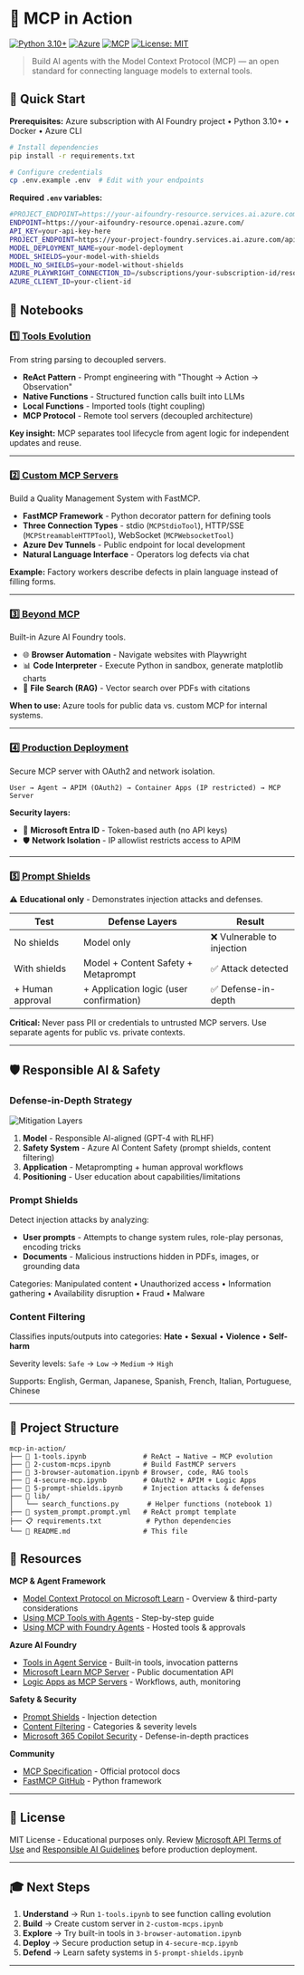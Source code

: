 # 🤖 MCP in Action

[![Python 3.10+](https://img.shields.io/badge/python-3.10+-blue.svg)](https://www.python.org/downloads/)
[![Azure](https://img.shields.io/badge/azure-AI%20Foundry-0078D4.svg)](https://azure.microsoft.com/products/ai-foundry)
[![MCP](https://img.shields.io/badge/MCP-protocol-green.svg)](https://spec.modelcontextprotocol.io/)
[![License: MIT](https://img.shields.io/badge/License-MIT-yellow.svg)](https://opensource.org/licenses/MIT)

> Build AI agents with the Model Context Protocol (MCP) — an open standard for connecting language models to external tools.

## 🚀 Quick Start

**Prerequisites:** Azure subscription with AI Foundry project • Python 3.10+ • Docker • Azure CLI

```bash
# Install dependencies
pip install -r requirements.txt

# Configure credentials
cp .env.example .env  # Edit with your endpoints
```

**Required `.env` variables:**
```bash
#PROJECT_ENDPOINT=https://your-aifoundry-resource.services.ai.azure.com/api/projects/your-project
ENDPOINT=https://your-aifoundry-resource.openai.azure.com/
API_KEY=your-api-key-here
PROJECT_ENDPOINT=https://your-project-foundry.services.ai.azure.com/api/projects/your-project
MODEL_DEPLOYMENT_NAME=your-model-deployment
MODEL_SHIELDS=your-model-with-shields
MODEL_NO_SHIELDS=your-model-without-shields
AZURE_PLAYWRIGHT_CONNECTION_ID=/subscriptions/your-subscription-id/resourceGroups/your-resource-group/providers/Microsoft.CognitiveServices/accounts/your-account/projects/your-project/connections/browser
AZURE_CLIENT_ID=your-client-id
```

## 📖 Notebooks

### [1️⃣ Tools Evolution](./1-tools.ipynb)
From string parsing to decoupled servers.

- **ReAct Pattern** - Prompt engineering with "Thought → Action → Observation"
- **Native Functions** - Structured function calls built into LLMs
- **Local Functions** - Imported tools (tight coupling)
- **MCP Protocol** - Remote tool servers (decoupled architecture)

**Key insight:** MCP separates tool lifecycle from agent logic for independent updates and reuse.

---

### [2️⃣ Custom MCP Servers](./2-custom-mcps.ipynb)
Build a Quality Management System with FastMCP.

- **FastMCP Framework** - Python decorator pattern for defining tools
- **Three Connection Types** - stdio (`MCPStdioTool`), HTTP/SSE (`MCPStreamableHTTPTool`), WebSocket (`MCPWebsocketTool`)
- **Azure Dev Tunnels** - Public endpoint for local development
- **Natural Language Interface** - Operators log defects via chat

**Example:** Factory workers describe defects in plain language instead of filling forms.

---

### [3️⃣ Beyond MCP](./3-browser-automation.ipynb)
Built-in Azure AI Foundry tools.

- 🌐 **Browser Automation** - Navigate websites with Playwright
- 📊 **Code Interpreter** - Execute Python in sandbox, generate matplotlib charts
- 📄 **File Search (RAG)** - Vector search over PDFs with citations

**When to use:** Azure tools for public data vs. custom MCP for internal systems.

---

### [4️⃣ Production Deployment](./4-secure-mcp.ipynb)
Secure MCP server with OAuth2 and network isolation.

```
User → Agent → APIM (OAuth2) → Container Apps (IP restricted) → MCP Server
```

**Security layers:**
- 🔐 **Microsoft Entra ID** - Token-based auth (no API keys)
- 🛡️ **Network Isolation** - IP allowlist restricts access to APIM

---

### [5️⃣ Prompt Shields](./5-prompt-shields.ipynb)
⚠️ **Educational only** - Demonstrates injection attacks and defenses.

| Test | Defense Layers | Result |
|------|----------------|--------|
| No shields | Model only | ❌ Vulnerable to injection |
| With shields | Model + Content Safety + Metaprompt | ✅ Attack detected |
| + Human approval | + Application logic (user confirmation) | ✅ Defense-in-depth |

**Critical:** Never pass PII or credentials to untrusted MCP servers. Use separate agents for public vs. private contexts.

---

## 🛡️ Responsible AI & Safety

### Defense-in-Depth Strategy

![Mitigation Layers](https://learn.microsoft.com/en-us/azure/ai-foundry/responsible-ai/openai/media/mitigation-layers.png)

1. **Model** - Responsible AI-aligned (GPT-4 with RLHF)
2. **Safety System** - Azure AI Content Safety (prompt shields, content filtering)
3. **Application** - Metaprompting + human approval workflows
4. **Positioning** - User education about capabilities/limitations

### Prompt Shields

Detect injection attacks by analyzing:
- **User prompts** - Attempts to change system rules, role-play personas, encoding tricks
- **Documents** - Malicious instructions hidden in PDFs, images, or grounding data

Categories: Manipulated content • Unauthorized access • Information gathering • Availability disruption • Fraud • Malware

### Content Filtering

Classifies inputs/outputs into categories: **Hate** • **Sexual** • **Violence** • **Self-harm**

Severity levels: `Safe` → `Low` → `Medium` → `High`

Supports: English, German, Japanese, Spanish, French, Italian, Portuguese, Chinese

---

## 📁 Project Structure

```
mcp-in-action/
├── 📓 1-tools.ipynb              # ReAct → Native → MCP evolution
├── 📓 2-custom-mcps.ipynb        # Build FastMCP servers
├── 📓 3-browser-automation.ipynb # Browser, code, RAG tools
├── 📓 4-secure-mcp.ipynb         # OAuth2 + APIM + Logic Apps
├── 📓 5-prompt-shields.ipynb     # Injection attacks & defenses
├── 📂 lib/
│   └── search_functions.py       # Helper functions (notebook 1)
├── 📝 system_prompt.prompt.yml   # ReAct prompt template
├── 📋 requirements.txt           # Python dependencies
└── 📖 README.md                  # This file
```

## 🔗 Resources

**MCP & Agent Framework**
- [Model Context Protocol on Microsoft Learn](https://learn.microsoft.com/agent-framework/user-guide/model-context-protocol/) - Overview & third-party considerations
- [Using MCP Tools with Agents](https://learn.microsoft.com/agent-framework/user-guide/model-context-protocol/using-mcp-tools) - Step-by-step guide
- [Using MCP with Foundry Agents](https://learn.microsoft.com/agent-framework/user-guide/model-context-protocol/using-mcp-with-foundry-agents) - Hosted tools & approvals

**Azure AI Foundry**
- [Tools in Agent Service](https://learn.microsoft.com/azure/ai-foundry/agents/how-to/tools/overview) - Built-in tools, invocation patterns
- [Microsoft Learn MCP Server](https://learn.microsoft.com/training/support/mcp) - Public documentation API
- [Logic Apps as MCP Servers](https://learn.microsoft.com/azure/logic-apps/set-up-model-context-protocol-server-standard) - Workflows, auth, monitoring

**Safety & Security**
- [Prompt Shields](https://learn.microsoft.com/azure/ai-foundry/openai/concepts/content-filter-prompt-shields) - Injection detection
- [Content Filtering](https://learn.microsoft.com/azure/ai-foundry/concepts/content-filtering) - Categories & severity levels
- [Microsoft 365 Copilot Security](https://learn.microsoft.com/copilot/microsoft-365/microsoft-365-copilot-ai-security) - Defense-in-depth practices

**Community**
- [MCP Specification](https://spec.modelcontextprotocol.io/) - Official protocol docs
- [FastMCP GitHub](https://github.com/jlowin/fastmcp) - Python framework

---

## 📝 License

MIT License - Educational purposes only. Review [Microsoft API Terms of Use](https://www.microsoft.com/legal/terms-of-use) and [Responsible AI Guidelines](https://learn.microsoft.com/azure/ai-foundry/responsible-ai/) before production deployment.

---

## 🎓 Next Steps

1. **Understand** → Run `1-tools.ipynb` to see function calling evolution
2. **Build** → Create custom server in `2-custom-mcps.ipynb`
3. **Explore** → Try built-in tools in `3-browser-automation.ipynb`
4. **Deploy** → Secure production setup in `4-secure-mcp.ipynb`
5. **Defend** → Learn safety systems in `5-prompt-shields.ipynb`

---
